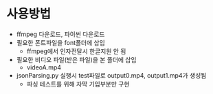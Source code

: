 # 사용방법
- ffmpeg 다운로드, 파이썬 다운로드
- 필요한 폰트파일을 font폴더에 삽입
	- ffmpeg에서 인자전달시 한글지원 안 됨
- 필요한 비디오 파일(받은 파일)을 본 폴더에 삽입
	- videoA.mp4
- jsonParsing.py 실행시 test파일로 output0.mp4, output1.mp4가 생성됨
	- 파싱 테스트를 위해 자막 기입부분만 구현
